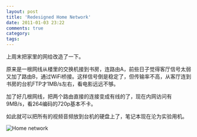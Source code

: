 ```yaml
---
layout: post
title: 'Redesigned Home Network'
date: 2011-01-03 23:22
comments: true
category: 
tags:
---
```

    

上周末把家里的网给改造了一下。

  
原来是一根网线从楼里的交换机接到书房，连路由A，前些日子觉得客厅信号太弱又加了路由B，通过WiFi桥接。这样信号倒是稳定了，但传输率不高，从客厅连到书房的台机FTP才1MB/s左右，看电影远远不够。

加了好几根网线，把两个路由直接的连接变成有线的了，现在内网访问有9MB/s，看264编码的720p基本不卡。  
  
如此就可以把所有的视频音频放到台机的硬盘上了，笔记本现在沦为实验用机。

![Home network](http://qingpei.me/images/in_post/qingnetwork.png)
